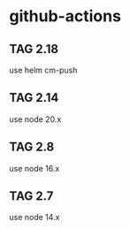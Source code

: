 # github-actions

## TAG 2.18

use helm cm-push

## TAG 2.14

use node 20.x

## TAG 2.8

use node 16.x

## TAG 2.7

use node 14.x
